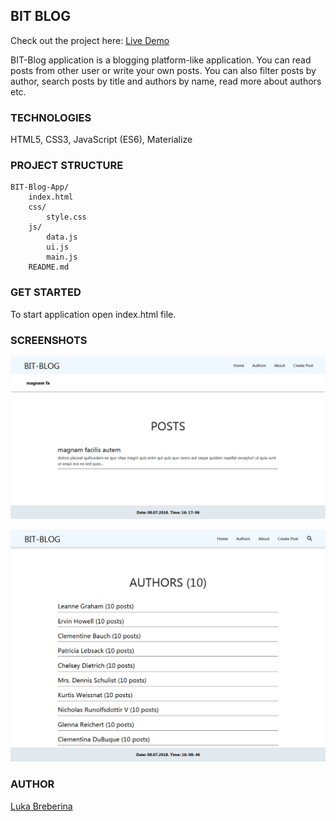 ## **BIT BLOG**

Check out the project here: [Live Demo](https://luani86.github.io/index.html)

BIT-Blog application is a blogging platform-like application. You can read posts from other user or write your own posts. You can also filter posts by author, search posts by title and authors by name, read more about authors etc.


### **TECHNOLOGIES**

HTML5, CSS3, JavaScript (ES6), Materialize


### **PROJECT STRUCTURE**

```
BIT-Blog-App/
    index.html
    css/
        style.css
    js/
        data.js
        ui.js
        main.js
    README.md
```

### **GET STARTED**

To start application open index.html file.


### **SCREENSHOTS**

![alt text](https://raw.githubusercontent.com/luani86/BIT-Blog/master/Screenshot-1.png)



![alt text](https://raw.githubusercontent.com/luani86/BIT-Blog/master/Screenshot-2.png)

### **AUTHOR**

[Luka Breberina](https://github.com/luani86)

